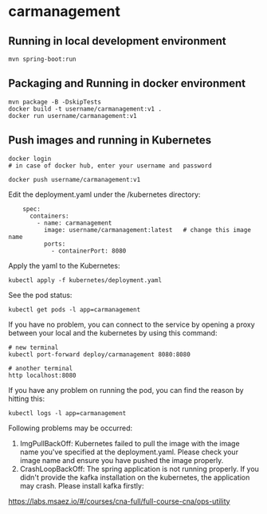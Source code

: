 # carmanagement

## Running in local development environment

```
mvn spring-boot:run
```

## Packaging and Running in docker environment

```
mvn package -B -DskipTests
docker build -t username/carmanagement:v1 .
docker run username/carmanagement:v1
```

## Push images and running in Kubernetes

```
docker login 
# in case of docker hub, enter your username and password

docker push username/carmanagement:v1
```

Edit the deployment.yaml under the /kubernetes directory:
```
    spec:
      containers:
        - name: carmanagement
          image: username/carmanagement:latest   # change this image name
          ports:
            - containerPort: 8080

```

Apply the yaml to the Kubernetes:
```
kubectl apply -f kubernetes/deployment.yaml
```

See the pod status:
```
kubectl get pods -l app=carmanagement
```

If you have no problem, you can connect to the service by opening a proxy between your local and the kubernetes by using this command:
```
# new terminal
kubectl port-forward deploy/carmanagement 8080:8080

# another terminal
http localhost:8080
```

If you have any problem on running the pod, you can find the reason by hitting this:
```
kubectl logs -l app=carmanagement
```

Following problems may be occurred:

1. ImgPullBackOff:  Kubernetes failed to pull the image with the image name you've specified at the deployment.yaml. Please check your image name and ensure you have pushed the image properly.
1. CrashLoopBackOff: The spring application is not running properly. If you didn't provide the kafka installation on the kubernetes, the application may crash. Please install kafka firstly:

https://labs.msaez.io/#/courses/cna-full/full-course-cna/ops-utility

